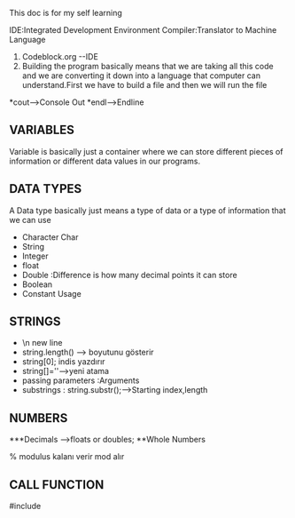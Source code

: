 This doc is for my self learning


IDE:Integrated Development Environment
Compiler:Translator to Machine Language

1. Codeblock.org --IDE
2. Building the program basically means  that we are taking all this code and we are converting it down into a language that computer can understand.First we have to build
a file and then we will run the file


*cout-->Console Out
*endl-->Endline

## VARIABLES
Variable  is basically just a container where we can store different pieces of information or different data values in our programs.

## DATA TYPES

A Data type basically just means a type of data or a type of information that we can use
<ul>
  <li>Character Char </li>
  <li>String </li>
  <li>Integer </li>
  <li>float </li>
  <li>Double :Difference is how many decimal points it can store </li>
  <li>Boolean </li>
  <li>Constant Usage</li> </ul>


## STRINGS
<ul>
  <li>\n new line</li>
  <li>string.length() --> boyutunu gösterir</li>
  <li>string[0]; indis yazdırır</li>
  <li>string[]=''-->yeni atama</li>
  <li>passing parameters :Arguments</li>
  <li>substrings : string.substr();-->Starting index,length</li>
  </ul>
  
## NUMBERS
***Decimals -->floats or doubles;
**Whole Numbers

% modulus kalanı verir mod alır

## CALL FUNCTION
#include <cmath>
